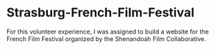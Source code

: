 # Strasburg-French-Film-Festival
For this volunteer experience, I was assigned to build a website for the French Film Festival organized by the Shenandoah Film Collaborative.
